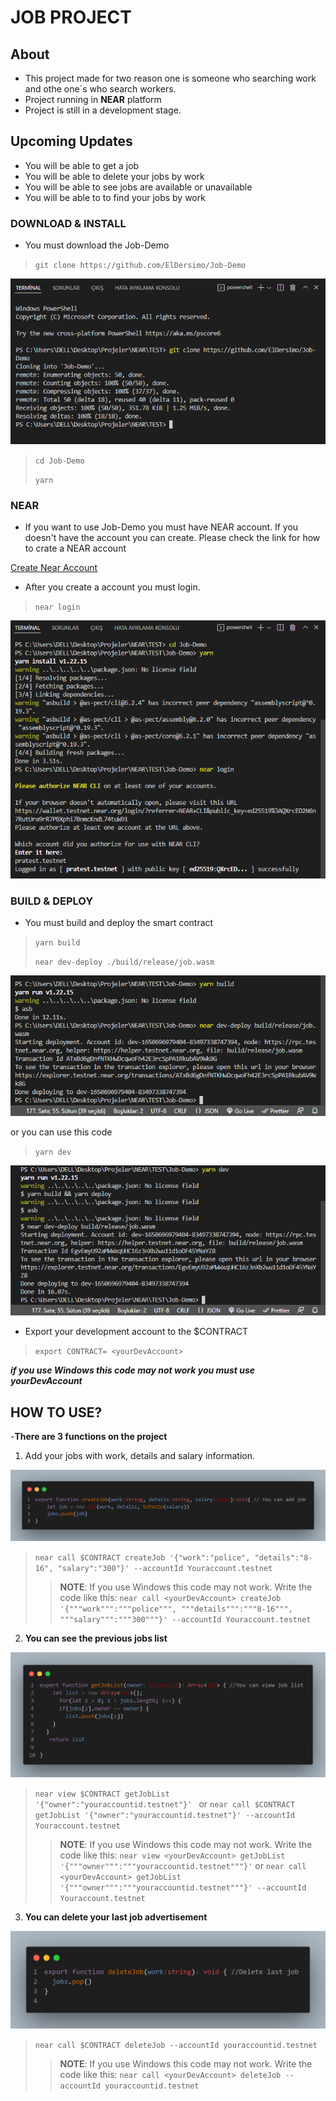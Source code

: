 # **JOB PROJECT**

## About
- This project made for two reason one is someone who searching work and othe one`s who search workers.
- Project running in **NEAR** platform
- Project is still in a development stage.

## Upcoming Updates
- You will be able to get a job
- You will be able to delete your jobs by work
- You will be able to see jobs are available or unavailable
- You will be able to to find your jobs by work


### DOWNLOAD & INSTALL
- You must download the Job-Demo 


>`git clone https://github.com/ElDersimo/Job-Demo` 

![Git Clone](/img/git%20clone.png)

>`cd Job-Demo`
>
> `yarn`

### NEAR
- If you want to use Job-Demo you must have NEAR account. If you doesn't have the account you can create. Please check the link for how to crate a NEAR account

[Create Near Account](https://docs.near.org/docs/develop/basics/create-account)

- After you create a account you must login.

> `near login`

![ cd-yarn-login ](/img/cd%20-yarn-login.png)


### BUILD & DEPLOY
- You must build and deploy the smart contract

> `yarn build`
>
> `near dev-deploy ./build/release/job.wasm`    

![yarn build & near dev-deploy](/img/yarn%20build%20%26%20near%20dev-deploy.png)

or you can use this code

> `yarn dev`

![yarn dev](/img/yarn%20dev.png)

- Export your development account to the $CONTRACT

> `export CONTRACT= <yourDevAccount>`


***if you use Windows this code may not work you must use yourDevAccount***



## **HOW TO USE?**

-**There are 3 functions on the project**
1. Add your jobs with work, details and salary information.


![createJob](/img/export%20function.png)

> `near call $CONTRACT createJob '{"work":"police", "details":"8-16", "salary":"300"}' --accountId Youraccount.testnet `
>
>> **NOTE**: If you use Windows this code may not work. Write the code like this: `near call <yourDevAccount> createJob '{"""work""":"""police""", """details""":"""8-16""", """salary""":"""300"""}' --accountId Youraccount.testnet `


2. **You can see the previous jobs list**

![getJobList](/img/get%20job%20list.png)

> `near view $CONTRACT getJobList '{"owner":"youraccountid.testnet"}' `
or
> `near call $CONTRACT getJobList '{"owner":"youraccountid.testnet"}' --accountId Youraccount.testnet `
>
>> **NOTE**: If you use Windows this code may not work. Write the code like this: `near view <yourDevAccount> getJobList '{"""owner""":"""youraccountid.testnet"""}'` or `near call <yourDevAccount> getJobList '{"""owner""":"""youraccountid.testnet"""}' --accountId Youraccount.testnet `


3. **You can delete your last job advertisement**

![deleteJob](/img/deletejob.png)

> `near call $CONTRACT deleteJob --accountId youraccountid.testnet `
>
>> **NOTE**: If you use Windows this code may not work. Write the code like this: `near call <yourDevAccount> deleteJob --accountId youraccountid.testnet `